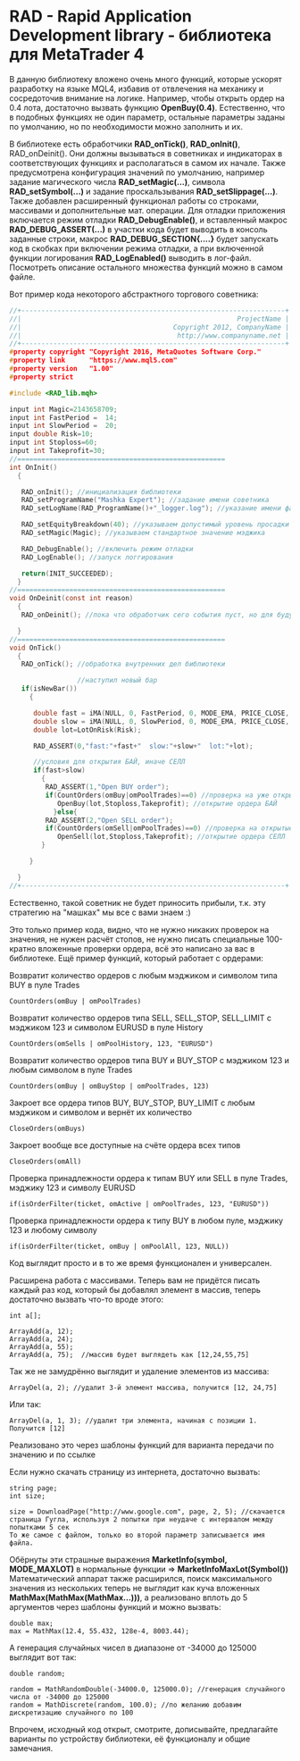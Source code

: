 # RAD - Rapid Application Development library - библиотека для MetaTrader 4



В данную библиотеку вложено очень много функций, которые ускорят разработку на языке MQL4, избавив от отвлечения на механику и сосредоточив внимание на логике. Например, чтобы открыть ордер на 0.4 лота, достаточно вызвать функцию **OpenBuy(0.4)**. Естественно, что в подобных функциях не один параметр, остальные параметры заданы по умолчанию, но по необходимости можно заполнить и их.

В библиотеке есть обработчики **RAD_onTick()**, **RAD_onInit()**, RAD_onDeinit(). Они должны вызываться в советниках и индикаторах в соответствующих функциях и располагаться в самом их начале. Также предусмотрена конфигурация значений по умолчанию, например задание магического числа **RAD_setMagic(...)**, символа **RAD_setSymbol(...)** и задание проскальзывания **RAD_setSlippage(...)**. Также добавлен расширенный функционал работы со строками, массивами и дополнительные мат. операции. Для отладки приложения включается режим отладки **RAD_DebugEnable()**, и вставленный макрос **RAD_DEBUG_ASSERT(...)** в участки кода будет выводить в консоль заданные строки, макрос **RAD_DEBUG_SECTION{....}** будет запускать код в скобках при включении режима отладки, а при включенной функции логирования **RAD_LogEnabled()** выводить в лог-файл. Посмотреть описание остального множества функций можно в самом файле.

Вот пример кода некоторого абстрактного торгового советника:

```c
//+------------------------------------------------------------------+
//|                                                      ProjectName |
//|                                      Copyright 2012, CompanyName |
//|                                       http://www.companyname.net |
//+------------------------------------------------------------------+
#property copyright "Copyright 2016, MetaQuotes Software Corp."
#property link      "https://www.mql5.com"
#property version   "1.00"
#property strict

#include <RAD_lib.mqh>

input int Magic=2143658709;
input int FastPeriod =  14;
input int SlowPeriod =  20;
input double Risk=10;
input int Stoploss=60;
input int Takeprofit=30;
//====================================================
int OnInit()
  {

   RAD_onInit(); //инициализация библиотеки
   RAD_setProgramName("Mashka Expert"); //задание имени советника
   RAD_setLogName(RAD_ProgramName()+"_logger.log"); //указание имени файла для ведения лога

   RAD_setEquityBreakdown(40); //указываем допустимый уровень просадки по эквити. Проверяется по каждому тику 
   RAD_setMagic(Magic); //указываем стандартное значение мэджика

   RAD_DebugEnable(); //включить режим отладки
   RAD_LogEnable(); //запуск логгирования

   return(INIT_SUCCEEDED);
  }
//====================================================
void OnDeinit(const int reason)
  {
   RAD_onDeinit(); //пока что обработчик сего события пуст, но для будущего пусть будет

  }
//====================================================
void OnTick()
  {
   RAD_onTick(); //обработка внутренних дел библиотеки

                 //наступил новый бар
   if(isNewBar())
     {

      double fast = iMA(NULL, 0, FastPeriod, 0, MODE_EMA, PRICE_CLOSE, 0);//быстрая МА
      double slow = iMA(NULL, 0, SlowPeriod, 0, MODE_EMA, PRICE_CLOSE, 0);//медленная МА
      double lot=LotOnRisk(Risk);

      RAD_ASSERT(0,"fast:"+fast+"  slow:"+slow+"  lot:"+lot);

      //условия для открытия БАЙ, иначе СЕЛЛ
      if(fast>slow)
        {
         RAD_ASSERT(1,"Open BUY order");
         if(CountOrders(omBuy|omPoolTrades)==0) //проверка на уже открытие ордера БАЙ
            OpenBuy(lot,Stoploss,Takeprofit); //открытие ордера БАЙ
           }else{
         RAD_ASSERT(2,"Open SELL order");
         if(CountOrders(omSell|omPoolTrades)==0) //проверка на открытые ордера СЕЛЛ
            OpenSell(lot,Stoploss,Takeprofit); //открытие ордера СЕЛЛ
        }

     }

  }
//+------------------------------------------------------------------+
```

Естественно, такой советник не будет приносить прибыли, т.к. эту стратегию на "машках" мы все с вами знаем :)

Это только пример кода, видно, что не нужно никаких проверок на значения, не нужен расчёт стопов, не нужно писать специальные 100-кратно вложенные проверки ордера, всё это написано за вас в библиотеке. Ещё пример функций, который работает с ордерами:

Возвратит количество ордеров с любым мэджиком и символом типа BUY в пуле Trades
```
CountOrders(omBuy | omPoolTrades)
```

Возвратит количество ордеров типа SELL, SELL_STOP, SELL_LIMIT c мэджиком 123 и символом EURUSD в пуле History
```
CountOrders(omSells | omPoolHistory, 123, "EURUSD")
```

Возвратит количество ордеров типа BUY и BUY_STOP с мэджиком 123 и любым символом в пуле Trades
```
CountOrders(omBuy | omBuyStop | omPoolTrades, 123)
```

Закроет все ордера типов BUY, BUY_STOP, BUY_LIMIT с любым мэджиком и символом и вернёт их количество
```
CloseOrders(omBuys)
```

Закроет вообще все доступные на счёте ордера всех типов
```
CloseOrders(omAll)
``` 

Проверка принадлежности ордера к типам BUY или SELL в пуле Trades, мэджику 123 и символу EURUSD
```
if(isOrderFilter(ticket, omActive | omPoolTrades, 123, "EURUSD"))
```

Проверка принадлежности ордера к типу BUY в любом пуле, мэджику 123 и любому символу
```
if(isOrderFilter(ticket, omBuy | omPoolAll, 123, NULL))
```

Код выглядит просто и в то же время функционален и универсален.

Расширена работа с массивами. Теперь вам не придётся писать каждый раз код, который бы добавлял элемент в массив, теперь достаточно вызвать что-то вроде этого:

```
int a[];

ArrayAdd(a, 12);
ArrayAdd(a, 24);
ArrayAdd(a, 55);
ArrayAdd(a, 75);  //массив будет выглядеть как [12,24,55,75]
```

Так же не замудрённо выглядит и удаление элементов из массива:
```
ArrayDel(a, 2); //удалит 3-й элемент массива, получится [12, 24,75]
```

Или так:
```
ArrayDel(a, 1, 3); //удалит три элемента, начиная с позиции 1. Получится [12]
```

Реализовано это через шаблоны функций для варианта передачи по значению и по ссылке

Если нужно скачать страницу из интернета, достаточно вызвать:
```
string page;
int size;

size = DownloadPage("http://www.google.com", page, 2, 5); //скачается страница Гугла, используя 2 попытки при неудаче с интервалом между попытками 5 сек
То же самое с файлом, только во второй параметр записывается имя файла.
```

Обёрнуты эти страшные выражения **MarketInfo(symbol, MODE_MAXLOT)** в нормальные функции => **MarketInfoMaxLot(Symbol())**
Математический аппарат также расширился, поиск максимального значения из нескольких теперь не выглядит как куча вложенных **MathMax(MathMax(MathMax...)))**, а реализовано вплоть до 5 аргументов через шаблоны функций и можно вызвать:
```
double max;
max = MathMax(12.4, 55.432, 128e-4, 8003.44);
```

А генерация случайных чисел в диапазоне от -34000 до 125000 выглядит вот так:
```
double random;

random = MathRandomDouble(-34000.0, 125000.0); //генерация случайного числа от -34000 до 125000
random = MathDiscrete(random, 100.0); //по желанию добавим дискретизацию случайного по 100
```

Впрочем, исходный код открыт, смотрите, дописывайте, предлагайте варианты по устройству библиотеки, её функционалу и общие замечания.